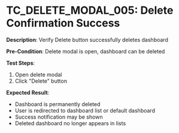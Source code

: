 # TC_DELETE_MODAL_005: Delete Confirmation Success

**Description**: Verify Delete button successfully deletes dashboard

**Pre-Condition**: Delete modal is open, dashboard can be deleted

**Test Steps**:
1. Open delete modal
2. Click "Delete" button

**Expected Result**:
- Dashboard is permanently deleted
- User is redirected to dashboard list or default dashboard
- Success notification may be shown
- Deleted dashboard no longer appears in lists